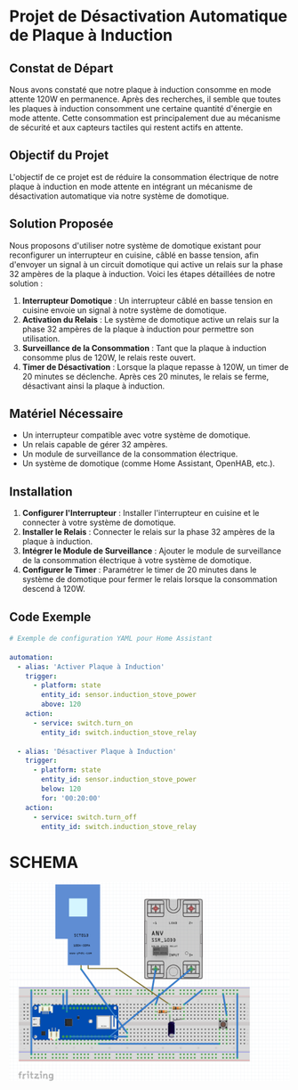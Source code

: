 # Projet de Désactivation Automatique de Plaque à Induction

## Constat de Départ

Nous avons constaté que notre plaque à induction consomme en mode attente 120W en permanence. Après des recherches, il semble que toutes les plaques à induction consomment une certaine quantité d'énergie en mode attente. Cette consommation est principalement due au mécanisme de sécurité et aux capteurs tactiles qui restent actifs en attente.

## Objectif du Projet

L'objectif de ce projet est de réduire la consommation électrique de notre plaque à induction en mode attente en intégrant un mécanisme de désactivation automatique via notre système de domotique.

## Solution Proposée

Nous proposons d'utiliser notre système de domotique existant pour reconfigurer un interrupteur en cuisine, câblé en basse tension, afin d'envoyer un signal à un circuit domotique qui active un relais sur la phase 32 ampères de la plaque à induction. Voici les étapes détaillées de notre solution :

1. **Interrupteur Domotique** : Un interrupteur câblé en basse tension en cuisine envoie un signal à notre système de domotique.
2. **Activation du Relais** : Le système de domotique active un relais sur la phase 32 ampères de la plaque à induction pour permettre son utilisation.
3. **Surveillance de la Consommation** : Tant que la plaque à induction consomme plus de 120W, le relais reste ouvert.
4. **Timer de Désactivation** : Lorsque la plaque repasse à 120W, un timer de 20 minutes se déclenche. Après ces 20 minutes, le relais se ferme, désactivant ainsi la plaque à induction.

## Matériel Nécessaire

- Un interrupteur compatible avec votre système de domotique.
- Un relais capable de gérer 32 ampères.
- Un module de surveillance de la consommation électrique.
- Un système de domotique (comme Home Assistant, OpenHAB, etc.).

## Installation

1. **Configurer l'Interrupteur** : Installer l'interrupteur en cuisine et le connecter à votre système de domotique.
2. **Installer le Relais** : Connecter le relais sur la phase 32 ampères de la plaque à induction.
3. **Intégrer le Module de Surveillance** : Ajouter le module de surveillance de la consommation électrique à votre système de domotique.
4. **Configurer le Timer** : Paramétrer le timer de 20 minutes dans le système de domotique pour fermer le relais lorsque la consommation descend à 120W.

## Code Exemple

```yaml
# Exemple de configuration YAML pour Home Assistant

automation:
  - alias: 'Activer Plaque à Induction'
    trigger:
      - platform: state
        entity_id: sensor.induction_stove_power
        above: 120
    action:
      - service: switch.turn_on
        entity_id: switch.induction_stove_relay

  - alias: 'Désactiver Plaque à Induction'
    trigger:
      - platform: state
        entity_id: sensor.induction_stove_power
        below: 120
        for: '00:20:00'
    action:
      - service: switch.turn_off
        entity_id: switch.induction_stove_relay


```
# SCHEMA
![Location of Fritzing Schema](doc/schema.png)
